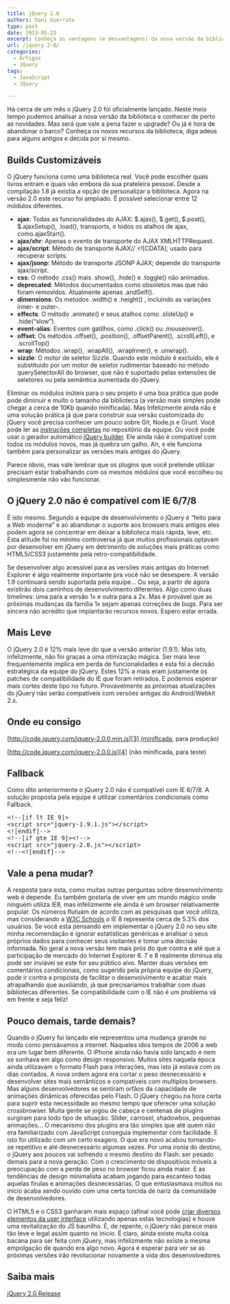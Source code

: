 ```yaml
---
title: jQuery 2.0
authors: Dani Guerrato
type: post
date: 2013-05-23
excerpt: Conheça as vantagens (e desvantagens) da nova versão da biblioteca de JavaScript mais utilizada no mundo.
url: /jquery-2-0/
categories:
  - Artigos
  - JQuery
tags:
  - JavaScript
  - JQuery

---
```

Há cerca de um mês o jQuery 2.0 foi oficialmente lançado. Neste meio tempo pudemos analisar a nova versão da biblioteca e conhecer de perto as novidades. Mas será que vale a pena fazer o upgrade? Ou já é hora de abandonar o barco? Conheça os novos recursos da biblioteca, diga adeus para alguns antigos e decida por si mesmo.

## Builds Customizáveis

O jQuery funciona como uma biblioteca real. Você pode escolher quais livros entram e quais vão embora da sua prateleira pessoal. Desde a compilação 1.8 já existia a opção de personalizar a biblioteca. Agora na versão 2.0 este recurso foi ampliado. É possível selecionar entre 12 módulos diferentes.

  * **ajax**: Todas as funcionalidades do AJAX: $.ajax(), $.get(), $.post(), $.ajaxSetup(), .load(), transports, e todos os atalhos de ajax, como.ajaxStart().
  * **ajax/xhr**: Apenas o evento de transporte do AJAX XMLHTTPRequest.
  * **ajax/script**: Método de transporte AJAX// <![CDATA[; usado para recuperar scripts.
  * **ajax/jsonp**: Método de transporte JSONP AJAX; depende do transporte ajax/script.
  * **css**: O método .css() mais .show(), .hide() e .toggle() não animados.
  * **deprecated**: Métodos documentados como obsoletos mas que não foram removidos. Atualmente apenas .andSelf().
  * **dimensions**: Os metodos .width() e .height() , incluindo as variações inner- e outer-.
  * **effects**: O método .animate() e seus atalhos como .slideUp() e .hide(&#8220;slow&#8221;).
  * **event-alias**: Eventos com gatilhos, como .click() ou .mouseover().
  * **offset**: Os métodos .offset(), .position(), .offsetParent(), .scrollLeft(), e .scrollTop()
  * **wrap**: Métodos .wrap(), .wrapAll(), .wrapInner(), e .unwrap().
  * **sizzle**: O motor de seletor Sizzle. Quando este módulo é excluido, ele é substituido por um motor de seletor rudimentar baseado no método querySelectorAll do browser, que não é suportado pelas extensões de seletores ou pela semântica aumentada do jQuery.

Eliminar os módulos inúteis para o seu projeto é uma boa prática que pode pode diminuir e muito o tamanho da biblioteca (a versão mais simples pode chegar a cerca de 10Kb quando minificada). Mas Infelizmente ainda não é uma solução prática já que para construir sua versão customizada do jQuery você precisa conhecer um pouco sobre Git, Node.js e Grunt. Você pode ler as [instruções completas][1] no repositório da equipe. Ou você pode usar o gerador automático [jQuery builder][2]. Ele ainda não é compatível com todos os módulos novos, mas já quebra um galho. Ah, e ele funciona também para personalizar as versões mais antigas do jQuery.

Parece óbvio, mas vale lembrar que os plugins que você pretende utilizar precisam estar trabalhando com os mesmos módulos que você escolheu ou simplesmente não vão funcionar.

## O jQuery 2.0 não é compatível com IE 6/7/8

É isto mesmo. Segundo a equipe de desenvolvimento o jQuery é &#8220;feito para a Web moderna&#8221; e ao abandonar o suporte aos browsers mais antigos eles podem agora se concentrar em deixar a biblioteca mais rápida, leve, etc. Esta atitude foi no mínimo controversa já que muitos profissionais optavam por desenvolver em jQuery em detrimento de soluções mais práticas como HTML5/CSS3 justamente pela retro-compatibilidade.

Se desenvolver algo acessível para as versões mais antigas do Internet Explorer é algo realmente importante pra você não se desespere. A versão 1.9 continuará sendo suportada pela equipe&#8230; Ou seja, a partir de agora existirão dois caminhos de desenvolvimento diferentes. Algo como duas timelines: uma para a versão 1x e outra para a 2x. Mas é provável que as próximas mudanças da família 1x sejam apenas correções de bugs. Para ser sincera não acredito que implantarão recursos novos. Espero estar errada.

## Mais Leve

O jQuery 2.0 é 12% mais leve do que a versão anterior (1.9.1). Mas isto, infelizmente, não foi graças a uma otimização mágica. Ser mais leve frequentemente implica em perda de funcionalidades e esta foi a decisão estratégica da equipe do jQuery. Estes 12% a mais eram justamente os patches de compatibilidade do IE que foram retirados. E podemos esperar mais cortes deste tipo no futuro. Provavelmente as próximas atualizações do jQuery não serão compatíveis com versões antigas do Android/Webkit 2.x.

## Onde eu consigo

[http://code.jquery.com/jquery-2.0.0.min.js][3] (minificada, para produção)
  
[http://code.jquery.com/jquery-2.0.0.js][4] (não minificada, para teste)

## Fallback

Como dito anteriormente o jQuery 2.0 não é compatível com IE 6/7/8. A solução proposta pela equipe é utilizar comentários condicionais como Fallback.

<pre class="lang-HTML">&lt;!--[if lt IE 9]&gt;
&lt;script src="jquery-1.9.1.js"&gt;&lt;/script&gt;
&lt;![endif]--&gt;
&lt;!--[if gte IE 9]&gt;&lt;!--&gt;
&lt;script src="jquery-2.0.js"&gt;&lt;/script&gt;
&lt;!--&lt;![endif]--&gt;
</pre>

## Vale a pena mudar?

A resposta para esta, como muitas outras perguntas sobre desenvolvimento web é depende. Eu também gostaria de viver em um mundo mágico onde ninguém utiliza IE8, mas infelizmente ele ainda é um browser relativamente popular. Os números flutuam de acordo com as pesquisas que você utiliza, mas considerando a [W3C Schools][5] o IE 8 representa cerca de 5.3% dos usuários. Se você esta pensando em implementar o jQuery 2.0 no seu site minha recomendação é ignorar estatísticas genéricas e analisar o seus próprios dados para conhecer seus visitantes e tomar uma decisão informada. No geral a nova versão tem mais prós do que contra e até que a participação de mercado do Internet Explorer 6. 7 e 8 realmente diminua ela pode ser inviável se este for seu público alvo. Manter duas versões em comentários condicionais, como sugerido pela própria equipe do jQuery, pode ir contra a proposta de facilitar o desenvolvimento e acabar mais atrapalhando que auxiliando, já que precisaríamos trabalhar com duas bibliotecas diferentes. Se compatibilidade com o IE não é um problema vá em frente e seja feliz!

## Pouco demais, tarde demais?

Quando o jQuery foi lançado ele representou uma mudança grande no modo como pensávamos a internet. Naqueles idos tempos de 2006 a web era um lugar bem diferente. O iPhone ainda não havia sido lançado e nem se sonhava em algo como design responsivo. Muitos sites naquela época ainda utilizavam o formato Flash para interações, mas isto já estava com os dias contados. A nova ordem agora era cortar o peso desnecessário e desenvolver sites mais semânticos e compatíveis com multiplos browsers. Mas alguns desenvolvedores se sentiram orfãos da capacidade de animações dinâmicas oferecidas pelo Flash. O jQuery chegou na hora certa para suprir esta necessidade ao mesmo tempo que oferecer uma solução crossbrowser. Muita gente se jogou de cabeça e centenas de plugins surgiram para todo tipo de situação. Slider, carrosel, shadowbox, pequenas animações&#8230; O mecanismo dos plugins era tão simples que até quem não era familiarizado com JavaScript conseguia implementar com facilidade. E isto foi utilizado com um certo exagero. O que era novo acabou tornando-se repetitivo e até desnecessário algumas vezes. Por uma ironia do destino, o jQuery aos poucos vai sofrendo o mesmo destino do Flash: ser pesado demais para a nova geração. Com o crescimento de dispositivos móveis a preocupação com a perda de peso no browser ficou ainda maior. E as tendências de design minimalista acabam jogando para escanteio todas aquelas firulas e animações desnecessárias. O que entusiasmava muitos no inicio acaba sendo ouvido com uma certa torcida de nariz da comunidade de desenvolvedores. 

O HTML5 e o CSS3 ganharam mais espaço (afinal você pode [criar diversos elementos da user interface][6] utilizando apenas estas tecnologias) e houve uma revitalização do JS baunilha. É, de repente, o jQuery não parece mais tão leve e legal assim quanto no inicio. É claro, ainda existe muita coisa bacana para ser feita com jQuery, mas infelizmente não existe a mesma empolgação de quando era algo novo. Agora é esperar para ver se as próximas versões irão revolucionar novamente a vida dos desenvolvedores.

## Saiba mais

[jQuery 2.0 Release][7]

 [1]: https://github.com/jquery/jquery/#readme "jQuery ReadMe"
 [2]: http://projects.jga.me/jquery-builder/ "jQuery Builder"
 [3]: http://code.jquery.com/jquery-2.0.0.min.js "jQuery 2.0 Min"
 [4]: http://code.jquery.com/jquery-2.0.0.js "jQuery 2.0"
 [5]: http://www.w3schools.com/browsers/browsers_explorer.asp "Browser Explorer - W3C Schools"
 [6]: http://tableless.com.br/elementos-de-interface-utilizando-apenas-css3 "Elementos de interface utilizando apenas css3"
 [7]: http://blog.jquery.com/2013/04/18/jquery-2-0-release "jQuery 2.0 Release"